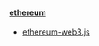#### [ethereum](https://github.com/ethereum)
  * [ethereum-web3.js](https://github.com/ethereum/web3.js)
